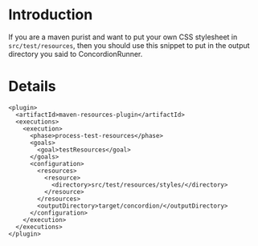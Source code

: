 # Introduction #

If you are a maven purist and want to put your own CSS stylesheet in `src/test/resources`, then you should use this snippet to put in the output directory you said to ConcordionRunner.


# Details #

```
<plugin>
  <artifactId>maven-resources-plugin</artifactId>
  <executions>
    <execution>
      <phase>process-test-resources</phase>
      <goals>
        <goal>testResources</goal>
      </goals>
      <configuration>
        <resources>
          <resource>
            <directory>src/test/resources/styles/</directory>
          </resource>
        </resources>
        <outputDirectory>target/concordion/</outputDirectory>
      </configuration>
    </execution>
  </executions>
</plugin>
```